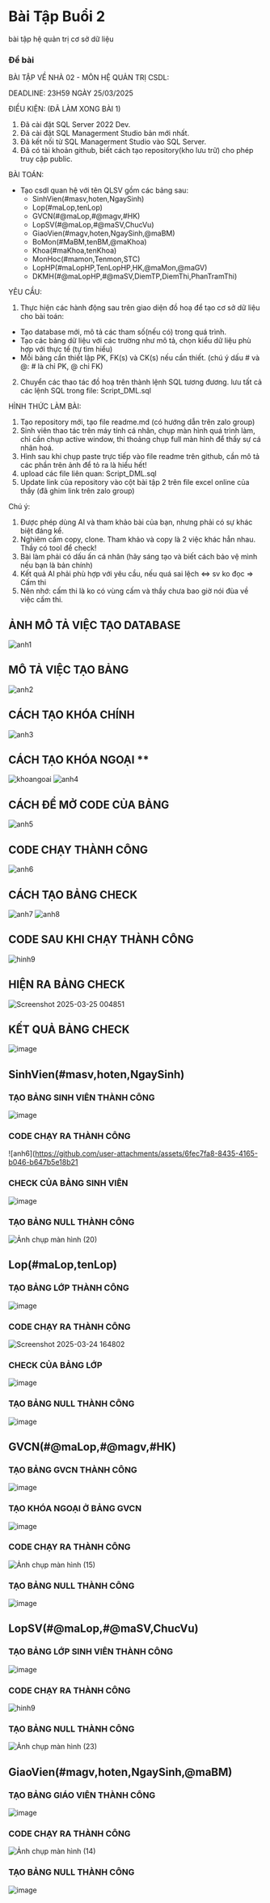 # Bài Tập Buổi 2
bài tập hệ quản trị cơ sở dữ liệu
### Đề bài
BÀI TẬP VỀ NHÀ 02 - MÔN HỆ QUẢN TRỊ CSDL:

DEADLINE: 23H59 NGÀY 25/03/2025

ĐIỀU KIỆN: (ĐÃ LÀM XONG BÀI 1)
1. Đã cài đặt SQL Server 2022 Dev.
2. Đã cài đặt SQL Managerment Studio bản mới nhất.
3. Đã kết nối từ SQL Managerment Studio vào SQL Server.
4. Đã có tài khoản github, biết cách tạo repository(kho lưu trữ) cho phép truy cập public.

BÀI TOÁN:
- Tạo csdl quan hệ với tên QLSV gồm các bảng sau:
  + SinhVien(#masv,hoten,NgaySinh)
  + Lop(#maLop,tenLop)
  + GVCN(#@maLop,#@magv,#HK)
  + LopSV(#@maLop,#@maSV,ChucVu)
  + GiaoVien(#magv,hoten,NgaySinh,@maBM)
  + BoMon(#MaBM,tenBM,@maKhoa)
  + Khoa(#maKhoa,tenKhoa)
  + MonHoc(#mamon,Tenmon,STC)
  + LopHP(#maLopHP,TenLopHP,HK,@maMon,@maGV)
  + DKMH(#@maLopHP,#@maSV,DiemTP,DiemThi,PhanTramThi)

YÊU CẦU:
1. Thực hiện các hành động sau trên giao diện đồ hoạ để tạo cơ sở dữ liệu cho bài toán:
  + Tạo database mới, mô tả các tham số(nếu có) trong quá trình.
  + Tạo các bảng dữ liệu với các trường như mô tả, chọn kiểu dữ liệu phù hợp với thực tế (tự tìm hiểu)
  + Mỗi bảng cần thiết lập PK, FK(s) và CK(s) nếu cần thiết. (chú ý dấu # và @: # là chỉ PK, @ chỉ FK)
2. Chuyển các thao tác đồ hoạ trên thành lệnh SQL tương đương. lưu tất cả các lệnh SQL trong file: Script_DML.sql


HÌNH THỨC LÀM BÀI:
1. Tạo repository mới, tạo file readme.md (có hướng dẫn trên zalo group)
2. Sinh viên thao tác trên máy tính cá nhân, chụp màn hình quá trình làm, chỉ cần chụp active window, thi thoảng chụp full màn hình để thấy sự cá nhân hoá.
3. Hình sau khi chụp paste trực tiếp vào file readme trên github, cần mô tả các phần trên ảnh để tỏ ra là hiểu hết!
4. upload các file liên quan: Script_DML.sql
5. Update link của repository vào cột bài tập 2 trên file excel online của thầy (đã ghim link trên zalo group)

Chú ý:
1. Được phép dùng AI và tham khảo bài của bạn, nhưng phải có sự khác biệt đáng kể.
2. Nghiêm cấm copy, clone. Tham khảo và copy là 2 việc khác hẳn nhau. Thầy có tool để check!
3. Bài làm phải có dấu ấn cá nhân (hãy sáng tạo và biết cách bảo vệ mình nếu bạn là bản chính)
4. Kết quả AI phải phù hợp với yêu cầu, nếu quá sai lệch <=> sv ko đọc => Cấm thi
5. Nên nhớ: cấm thi là ko có vùng cấm và thầy chưa bao giờ nói đùa về việc cấm thi.
## ẢNH MÔ TẢ VIỆC TẠO DATABASE
![anh1](https://github.com/user-attachments/assets/f31e1b8f-136d-48c3-8a25-8f47260359e7)
## MÔ TẢ VIỆC TẠO BẢNG
![anh2](https://github.com/user-attachments/assets/39c45eb1-9230-4194-9be5-d460f03e0543)
## CÁCH TẠO KHÓA CHÍNH
![anh3](https://github.com/user-attachments/assets/95e2fe0a-951f-4c21-8a9d-431e1610e420)
## CÁCH TẠO KHÓA NGOẠI **
![khoangoai](https://github.com/user-attachments/assets/9e037de0-9f2f-4c1f-8381-80da1f3d54a4)
![anh4](https://github.com/user-attachments/assets/4b0e7a20-4b17-45f9-a178-cf8cbe312b75)
## CÁCH ĐỂ MỞ CODE CỦA BẢNG
![anh5](https://github.com/user-attachments/assets/dd4ba2f2-901f-486a-84d7-4e8679401795)
## CODE CHẠY THÀNH CÔNG
![anh6](https://github.com/user-attachments/assets/dbfcaa72-b23d-47fd-b87d-190f42a6f8c0)
## CÁCH TẠO BẢNG CHECK
![anh7](https://github.com/user-attachments/assets/5a8c749c-bab7-4b01-a910-3278e299fcaf)
![anh8](https://github.com/user-attachments/assets/dea813e6-f665-4e08-82ac-c6d6b4d48c66)
## CODE SAU KHI CHẠY THÀNH CÔNG
![hinh9](https://github.com/user-attachments/assets/0d6b0205-62f3-421c-ba1d-805b4af98f5c)
## HIỆN RA BẢNG CHECK
![Screenshot 2025-03-25 004851](https://github.com/user-attachments/assets/e84eebb9-09f7-45fb-8252-75ce63e9c5cc)
## KẾT QUẢ BẢNG CHECK
![image](https://github.com/user-attachments/assets/76db3b8b-65fb-4b22-a715-888ce219c09c)
##
##
##
## SinhVien(#masv,hoten,NgaySinh)
### TẠO BẢNG SINH VIÊN THÀNH CÔNG
![image](https://github.com/user-attachments/assets/42b12ec3-67b6-4e1b-92ef-5445b34c2728)
### CODE CHẠY RA THÀNH CÔNG
![anh6](https://github.com/user-attachments/assets/6fec7fa8-8435-4165-b046-b647b5e18b21
### CHECK CỦA BẢNG SINH VIÊN
![image](https://github.com/user-attachments/assets/adca5264-43c1-4007-8ad4-ad03be4f621d)
### TẠO BẢNG NULL THÀNH CÔNG
![Ảnh chụp màn hình (20)](https://github.com/user-attachments/assets/bbd60bb5-f9cf-4b3c-8e62-68f5a99c83c1)
## Lop(#maLop,tenLop)
### TẠO BẢNG LỚP THÀNH CÔNG
![image](https://github.com/user-attachments/assets/f2a2fa2b-d68b-47c4-8812-04fd2f6c4014)
### CODE CHẠY RA THÀNH CÔNG
![Screenshot 2025-03-24 164802](https://github.com/user-attachments/assets/a58213b0-ca87-49c3-aba0-bdc1a72f9292)
### CHECK CỦA BẢNG LỚP
![image](https://github.com/user-attachments/assets/69e42c6d-da80-4ae0-82b5-d835cef456e5)
### TẠO BẢNG NULL THÀNH CÔNG
![image](https://github.com/user-attachments/assets/800ee598-d649-49da-8ee1-910a7b66e33f)
## GVCN(#@maLop,#@magv,#HK)
### TẠO BẢNG GVCN THÀNH CÔNG
![image](https://github.com/user-attachments/assets/4b4f910e-4e10-4f3b-b294-e19e338ecea8)
### TẠO KHÓA NGOẠI Ở BẢNG GVCN
![image](https://github.com/user-attachments/assets/f041e01e-993f-4548-b539-8549d81f0496)
### CODE CHẠY RA THÀNH CÔNG
![Ảnh chụp màn hình (15)](https://github.com/user-attachments/assets/b93afd7b-2849-4a22-8b67-ad3c07e8955c)
### TẠO BẢNG NULL THÀNH CÔNG
![image](https://github.com/user-attachments/assets/263b51ff-ecd1-4c75-bef0-18afc14cd29c)
## LopSV(#@maLop,#@maSV,ChucVu)
### TẠO BẢNG LỚP SINH VIÊN THÀNH CÔNG
![image](https://github.com/user-attachments/assets/5d9603f3-53f5-47b7-b068-9484ab829cdb)
### CODE CHẠY RA THÀNH CÔNG
![hinh9](https://github.com/user-attachments/assets/5b85b476-3d76-4d8d-8939-809b5b1c79af)
### TẠO BẢNG NULL THÀNH CÔNG
![Ảnh chụp màn hình (23)](https://github.com/user-attachments/assets/cb8dec7f-34d4-48b6-8ae3-c70aa88554b3)
## GiaoVien(#magv,hoten,NgaySinh,@maBM)
### TẠO BẢNG GIÁO VIÊN THÀNH CÔNG
![image](https://github.com/user-attachments/assets/1e93436f-1dc5-4228-8774-27c8febc5744)
### CODE CHẠY RA THÀNH CÔNG
![Ảnh chụp màn hình (14)](https://github.com/user-attachments/assets/7e2e130f-2896-434a-a672-135cd9b52657)
### TẠO BẢNG NULL THÀNH CÔNG
![image](https://github.com/user-attachments/assets/d8963b35-02dc-4ab4-be6b-56c9e388cf1f)












 






















